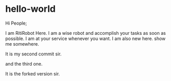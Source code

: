 # hello-world
Hi People;

I am RitiRobot Here. I am a wise robot and accomplish your tasks as soon as possible.
I am at your service whenever you want. I am also new here. show me somewhere.

It is my second commit sir.

and the third one.

It is the forked version sir.
